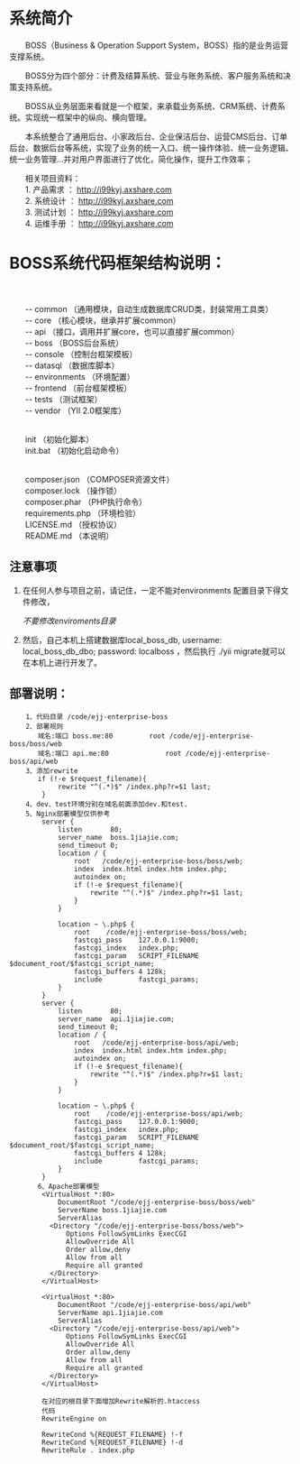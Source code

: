 # 系统简介

　　BOSS（Business & Operation Support System，BOSS）指的是业务运营支撑系统。

　　BOSS分为四个部分：计费及结算系统、营业与账务系统、客户服务系统和决策支持系统。

　　BOSS从业务层面来看就是一个框架，来承载业务系统、CRM系统、计费系统。实现统一框架中的纵向、横向管理。

　　本系统整合了通用后台、小家政后台、企业保洁后台、运营CMS后台、订单后台、数据后台等系统，实现了业务的统一入口、统一操作体验、统一业务逻辑、统一业务管理...并对用户界面进行了优化，简化操作，提升工作效率；

　　相关项目资料：<br/>
　　1. 产品需求 ： http://i99kyj.axshare.com<br/>
　　2. 系统设计 ： http://i99kyj.axshare.com<br/>
　　3. 测试计划 ： http://i99kyj.axshare.com<br/>
　　4. 运维手册 ： http://i99kyj.axshare.com<br/>

# BOSS系统代码框架结构说明：<br/><br/>

　　-- common （通用模块，自动生成数据库CRUD类，封装常用工具类）<br/>
　　-- core （核心模块，继承并扩展common）<br/>
　　-- api （接口，调用并扩展core，也可以直接扩展common）<br/>
　　-- boss （BOSS后台系统）<br/>
　　-- console （控制台框架模板）<br/>
　　-- datasql （数据库脚本）<br/>
　　-- environments （环境配置）<br/>
　　-- frontend （前台框架模板）<br/>
　　-- tests （测试框架）<br/>
　　-- vendor （YII 2.0框架库）<br/><br/>

　　init （初始化脚本）<br/>
　　init.bat （初始化启动命令）<br/><br/>

　　composer.json （COMPOSER资源文件）<br/>
　　composer.lock （操作锁）<br/>
　　composer.phar （PHP执行命令）<br/>
　　requirements.php （环境检验）<br/>
　　LICENSE.md  （授权协议）<br/>
　　README.md   （本说明）<br/>

## 注意事项
  
   1. 在任何人参与项目之前，请记住，一定不能对environments 配置目录下得文件修改，
      
      *不要修改enviroments目录*

   2. 然后，自己本机上搭建数据库local_boss_db,  username: local_boss_db_dbo; password: localboss ，然后执行 ./yii migrate就可以在本机上进行开发了。
 
 
## 部署说明：

```
	1、代码目录 /code/ejj-enterprise-boss
	2、部署规则
	   域名:端口 boss.me:80			root /code/ejj-enterprise-boss/boss/web
	   域名:端口 api.me:80				root /code/ejj-enterprise-boss/api/web
	3、添加rewrite
	   if (!-e $request_filename){
			rewrite "^(.*)$" /index.php?r=$1 last;
		}
	4、dev、test环境分别在域名前面添加dev.和test.
	5、Nginx部署模型仅供参考
		server {
	        listen       80;
	        server_name  boss.1jiajie.com;
			send_timeout 0;
	        location / {
	            root   /code/ejj-enterprise-boss/boss/web;
	            index  index.html index.htm index.php;
				autoindex on;
				if (!-e $request_filename){
					rewrite "^(.*)$" /index.php?r=$1 last;
				}
	        }

	        location ~ \.php$ {
				root	/code/ejj-enterprise-boss/boss/web;
				fastcgi_pass	127.0.0.1:9000;
				fastcgi_index	index.php;
				fastcgi_param	SCRIPT_FILENAME  $document_root/$fastcgi_script_name;
				fastcgi_buffers 4 128k;
				include			fastcgi_params;
			}
	    }
	    server {
	        listen       80;
	        server_name  api.1jiajie.com;
			send_timeout 0;
	        location / {
	            root   /code/ejj-enterprise-boss/api/web;
	            index  index.html index.htm index.php;
				autoindex on;
				if (!-e $request_filename){
					rewrite "^(.*)$" /index.php?r=$1 last;
				}
	        }

	        location ~ \.php$ {
				root	/code/ejj-enterprise-boss/api/web;
				fastcgi_pass	127.0.0.1:9000;
				fastcgi_index	index.php;
				fastcgi_param	SCRIPT_FILENAME  $document_root/$fastcgi_script_name;
				fastcgi_buffers 4 128k;
				include			fastcgi_params;
			}
	    }
	   6、Apache部署模型
		<VirtualHost *:80>
		    DocumentRoot "/code/ejj-enterprise-boss/boss/web"
		    ServerName boss.1jiajie.com
		    ServerAlias 
		  <Directory "/code/ejj-enterprise-boss/boss/web">
		      Options FollowSymLinks ExecCGI
		      AllowOverride All
		      Order allow,deny
		      Allow from all
		      Require all granted
		  </Directory>
		</VirtualHost>

		<VirtualHost *:80>
		    DocumentRoot "/code/ejj-enterprise-boss/api/web"
		    ServerName api.1jiajie.com
		    ServerAlias 
		  <Directory "/code/ejj-enterprise-boss/api/web">
		      Options FollowSymLinks ExecCGI
		      AllowOverride All
		      Order allow,deny
		      Allow from all
		      Require all granted
		  </Directory>
		</VirtualHost>

		在对应的根目录下面增加Rewrite解析的.htaccess
		代码
		RewriteEngine on

		RewriteCond %{REQUEST_FILENAME} !-f
		RewriteCond %{REQUEST_FILENAME} !-d
		RewriteRule . index.php


```
